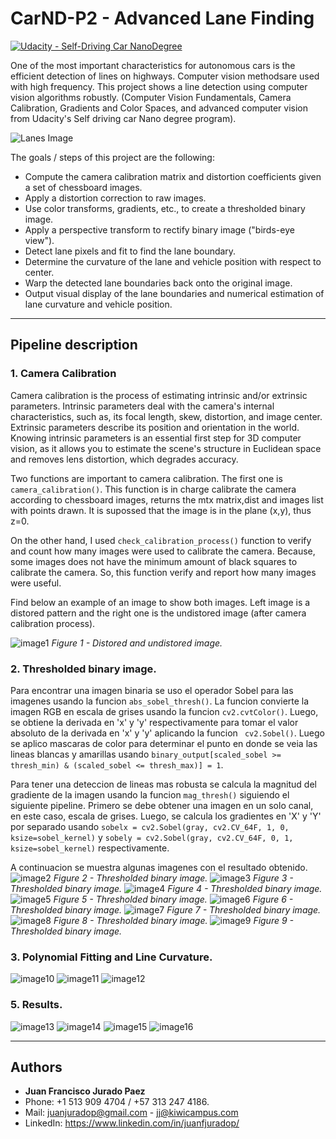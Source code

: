# **CarND-P2 - Advanced Lane Finding**
[![Udacity - Self-Driving Car NanoDegree](https://s3.amazonaws.com/udacity-sdc/github/shield-carnd.svg)](http://www.udacity.com/drive)

One of the most important characteristics for autonomous cars is the efficient detection of lines on highways. Computer vision methodsare used with high frequency. This project shows a line detection using computer vision algorithms robustly. (Computer Vision Fundamentals, Camera Calibration, Gradients and Color Spaces, and advanced computer vision from Udacity's Self driving car Nano degree program).

![Lanes Image](./examples/example_output.jpg)


The goals / steps of this project are the following:

* Compute the camera calibration matrix and distortion coefficients given a set of chessboard images.
* Apply a distortion correction to raw images.
* Use color transforms, gradients, etc., to create a thresholded binary image.
* Apply a perspective transform to rectify binary image ("birds-eye view").
* Detect lane pixels and fit to find the lane boundary.
* Determine the curvature of the lane and vehicle position with respect to center.
* Warp the detected lane boundaries back onto the original image.
* Output visual display of the lane boundaries and numerical estimation of lane curvature and vehicle position.
---

[//]: # (Image References)

[image1]: ./output_images/Readme_images/1.png "Calibration Cameras 1"

[image2]: ./output_images/Readme_images/2.png "Thresholded binary image 1"
[image3]: ./output_images/Readme_images/3.png "Thresholded binary image 2"
[image4]: ./output_images/Readme_images/4.png "Thresholded binary image 3"
[image5]: ./output_images/Readme_images/5.png "Thresholded binary image 4"
[image6]: ./output_images/Readme_images/6.png "Thresholded binary image 5"
[image7]: ./output_images/Readme_images/7.png "Thresholded binary image 6"
[image8]: ./output_images/Readme_images/8.png "Thresholded binary image 7"
[image9]: ./output_images/Readme_images/9.png "Thresholded binary image 8"
[image10]: ./output_images/Readme_images/10.png "Polynomial Fitting 1"
[image11]: ./output_images/Readme_images/11.png "Polynomial Fitting 2"
[image12]: ./output_images/Readme_images/12.png "Polynomial Fitting 3"
[image13]: ./output_images/Readme_images/13.png "Road area detection 1"
[image14]: ./output_images/Readme_images/14.png "Road area detection 2"
[image15]: ./output_images/Readme_images/15.png "Road area detection 3"
[image16]: ./output_images/Readme_images/16.png "Road area detection 4"

## **Pipeline description**
### **1. Camera Calibration**
Camera calibration is the process of estimating intrinsic and/or extrinsic parameters. Intrinsic parameters deal with the camera's internal characteristics, such as, its focal length, skew, distortion, and image center. Extrinsic parameters describe its position and orientation in the world. Knowing intrinsic parameters is an essential first step for 3D computer vision, as it allows you to estimate the scene's structure in Euclidean space and removes lens distortion, which degrades accuracy. 

Two functions are important to camera calibration. The first one is `camera_calibration()`. This function is in charge calibrate the camera according to chessboard images, returns the mtx matrix,dist and images list with points drawn. It is supossed that the image is in the plane (x,y), thus z=0.

On the other hand, I used `check_calibration_process()` function to verify and count how many images were used to calibrate the camera. Because, some images does not have the minimum amount of black squares to calibrate the camera. So, this function verify and report how many images were useful.

Find below an example of an image to show both images. Left image is a distored pattern and the right one is the undistored image (after camera calibration process).

![image1]
*Figure 1 - Distored and undistored image.*

### **2. Thresholded binary image.**

Para encontrar una imagen binaria se uso el operador Sobel para las imagenes usando la funcion `abs_sobel_thresh()`. La funcion convierte la imagen RGB en escala de grises usando la funcion `cv2.cvtColor()`. Luego, se obtiene la derivada en 'x' y 'y' respectivamente para tomar el valor absoluto de la derivada en 'x' y 'y' aplicando la funcion ` cv2.Sobel()`. 
Luego se aplico mascaras de color para determinar el punto en donde se veia las lineas blancas y amarillas usando `binary_output[scaled_sobel >= thresh_min) & (scaled_sobel <= thresh_max)] = 1`.

Para tener una deteccion de lineas mas robusta se calcula la magnitud del gradiente de la imagen usando la funcion `mag_thresh()` siguiendo el siguiente pipeline. Primero se debe obtener una imagen en un solo canal, en este caso, escala de grises. Luego, se calcula los gradientes en 'X' y 'Y' por separado usando `sobelx = cv2.Sobel(gray, cv2.CV_64F, 1, 0, ksize=sobel_kernel)` y `sobely = cv2.Sobel(gray, cv2.CV_64F, 0, 1, ksize=sobel_kernel)` respectivamente.

A continuacion se muestra algunas imagenes con el resultado obtenido.
![image2]
*Figure 2 - Thresholded binary image.*
![image3]
*Figure 3 - Thresholded binary image.*
![image4]
*Figure 4 - Thresholded binary image.*
![image5]
*Figure 5 - Thresholded binary image.*
![image6]
*Figure 6 - Thresholded binary image.*
![image7]
*Figure 7 - Thresholded binary image.*
![image8]
*Figure 8 - Thresholded binary image.*
![image9]
*Figure 9 - Thresholded binary image.*


### **3. Polynomial Fitting and Line Curvature.**

![image10]
![image11]
![image12]
### **5. Results.**
![image13]
![image14]
![image15]
![image16]

---
## **Authors**
* **Juan Francisco Jurado Paez**
* Phone: +1 513 909 4704 / +57 313 247 4186.
* Mail: juanjuradop@gmail.com - jj@kiwicampus.com 
* LinkedIn: https://www.linkedin.com/in/juanfjuradop/